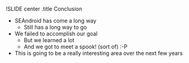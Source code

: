 !SLIDE center
.title Conclusion 

* SEAndroid has come a long way
  * Still has a long way to go
* We failed to accomplish our goal
  * But we learned a lot
  * And we got to meet a spook! (sort of) :-P
* This is going to be a really interesting area over the next few years
